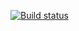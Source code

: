 [![Build status](https://ci.appveyor.com/api/projects/status/0sq9bv8e22v5c6fh/branch/main?svg=true)](https://ci.appveyor.com/project/wsch1/silenium/branch/main)